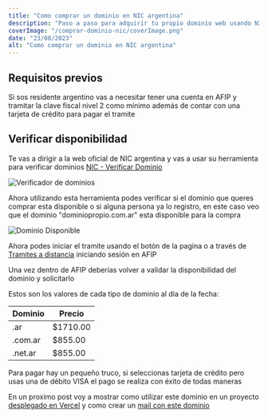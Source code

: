 ```yaml
---
title: "Como comprar un dominio en NIC argentina"
description: "Paso a paso para adquirir tu propio dominio web usando NIC argentina e iniciar el tramite en AFIP"
coverImage: "/comprar-dominio-nic/coverImage.png"
date: "23/08/2023"
alt: "Como comprar un dominio en NIC argentina"
---
```


## Requisitos previos

Si sos residente argentino vas a necesitar tener una cuenta en AFIP y tramitar la clave fiscal nivel 2 como mínimo además de contar con una tarjeta de crédito para pagar el tramite

## Verificar disponibilidad

Te vas a dirigir a la web oficial de NIC argentina y vas a usar su herramienta para verificar dominios [NIC - Verificar Dominio](https://nic.ar/verificar-dominio/ "NIC Argentina")

![Verificador de dominios](/comprar-dominio-nic/ConsultaDominio.png)

Ahora utilizando esta herramienta podes verificar si el dominio que queres comprar esta disponible o si alguna persona ya lo registro, en este caso veo que el dominio "dominiopropio.com.ar" esta disponible para la compra

![Dominio Disponible](/comprar-dominio-nic/EstaDisponible.png)

Ahora podes iniciar el tramite usando el botón de la pagina o a través de [Tramites a distancia](https://tramitesadistancia.gob.ar/tramitesadistancia/nic?idTramite=0&dominio=dominiopropio&zona=.com.ar&accion=ALTA) iniciando sesión en AFIP

Una vez dentro de AFIP deberías volver a validar la disponibilidad del dominio y solicitarlo

Estos son los valores de cada tipo de dominio al dia de la fecha:

| Dominio | Precio   |
| ------- | -------- |
| .ar     | $1710.00 |
| .com.ar | $855.00  |
| .net.ar | $855.00  |

Para pagar hay un pequeño truco, si seleccionas tarjeta de crédito pero usas una de débito VISA el pago se realiza con éxito de todas maneras

En un proximo post voy a mostrar como utilizar este dominio en un proyecto [desplegado en Vercel](https://www.nicotomasin.com.ar/posts/despliegue-vercel-dominio-personalizado) y como crear un [mail con este dominio](https://www.nicotomasin.com.ar/posts/mail-con-tu-dominio-usando-Vercel-y-Zoho-Mail)
